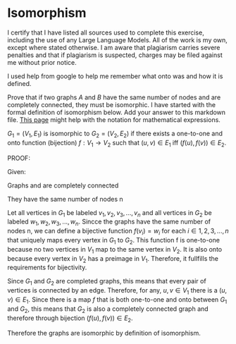 # Isomorphism
I certify that I have listed all sources used to complete this exercise, including the use of any Large Language Models. All of the work is my own, except where stated otherwise. I am aware that plagiarism carries severe penalties and that if plagiarism is suspected, charges may be filed against me without prior notice.

I used help from google to help me remember what onto was and how it is defined.

Prove that if two graphs $A$ and $B$ have the same number of nodes and are
completely connected, they must be isomorphic. I have started with the formal
definition of isomorphism below. Add your answer to this markdown file. [This
page](https://docs.github.com/en/get-started/writing-on-github/working-with-advanced-formatting/writing-mathematical-expressions)
might help with the notation for mathematical expressions.

$G_1=(V_1 , E_1)$ is isomorphic to $G_2 = (V_2, E_2)$ if there exists a
one-to-one and onto function (bijection) $f: V_1 \rightarrow V_2$ such that $(u,v)
\in E_1$ iff $(f(u),f(v)) \in E_2$.

PROOF:

Given:

Graphs  and  are completely connected

They have the same number of nodes n


Let all vertices in $G_1$ be labeled $v_1, v_2, v_3,...,v_n$  and all vertices in $G_2$
be labeled $w_1, w_2, w_3,..., w_n$. Sincce the graphs have the same number of nodes n,
we can define a bijective function $f(v_i) = w_i$  for each $i \in {1, 2, 3,..., n}$  that 
uniquely maps every vertex in $G_1$ to $G_2$. This function f is one-to-one
because no two vertices in $V_1$ map to the same vertex in $V_2$.
It is also onto because every vertex in $V_2$ has a preimage in $V_1$. Therefore, it fullfills
the requirements for bijectivity.

Since $G_1$ and $G_2$ are completed graphs, this means that every pair of vertices
is connected by an edge. Therefore, for any, $u,v \in V_1$  there is a
$(u,v) \in E_1$. Since there is a map $f$ that is both one-to-one and onto between
$G_1$ and $G_2$, this means that $G_2$ is also a completely connected graph and 
therefore through bijection $(f(u),f(v)) \in E_2$.

Therefore the graphs are isomorphic by definition of isomorphism.
